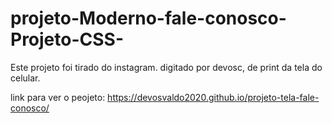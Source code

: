 # projeto-Moderno-fale-conosco-Projeto-CSS-

Este projeto foi tirado do instagram. digitado por devosc, de print da tela do celular.

link para ver o peojeto: https://devosvaldo2020.github.io/projeto-tela-fale-conosco/

